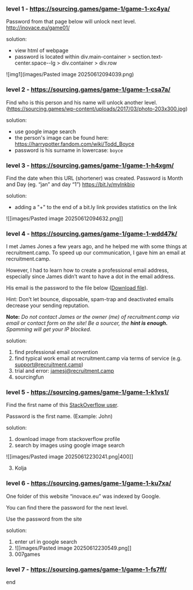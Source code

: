 ### level 1 - https://sourcing.games/game-1/game-1-xc4ya/

Password from that page below will unlock next level.
http://inovace.eu/game01/

solution:
- view html of webpage
- password is located within div.main-container > section.text-center.space--lg > div.container > div.row

![img1](images/Pasted image 20250612094039.png)


### level 2 - https://sourcing.games/game-1/game-1-csa7a/

Find who is this person and his name will unlock another level.
(https://sourcing.games/wp-content/uploads/2017/03/photo-203x300.jpg)

solution:
- use google image search
- the person's image can be found here: https://harrypotter.fandom.com/wiki/Todd_Boyce
- password is his surname in lowercase: `boyce`

### level 3 - https://sourcing.games/game-1/game-1-h4xgm/

Find the date when this URL (shortener) was created.
Password is Month and Day (eg. “jan” and day “1”)
https://bit.ly/mylnkbio

solution: 
- adding a "+" to the end of a bit.ly link provides statistics on the link

![[images/Pasted image 20250612094632.png]]

### level 4 - https://sourcing.games/game-1/game-1-wdd47k/

I met James Jones a few years ago, and he helped me with some things at recruitment.camp. To speed up our communication, I gave him an email at recruitment.camp.  

However, I had to learn how to create a professional email address, especially since James didn’t want to have a dot in the email address.

His email is the password to the file below ([Download file](https://sourcing.games/wp-content/uploads/2024/04/james.docx)).
  
Hint: Don’t let bounce, disposable, spam-trap and deactivated emails decrease your sending reputation.

**Note:** _Do not contact James or the owner (me) of recruitment.camp via email or contact form on the site!  Be a sourcer, the **hint is enough.** Spamming will get your IP blocked._

solution:
1. find professional email convention
2. find typical work email at recruitment.camp via terms of service (e.g. support@recruitment.camp)
3. trial and error: jamesj@recruitment.camp
4. sourcingfun

### level 5 - https://sourcing.games/game-1/game-1-k1vs1/

Find the first name of this [StackOverflow user](https://meta.stackoverflow.com/users/5696502/arsen).

Password is the first name. (Example: John)

solution:
1. download image from stackoverflow profile
2. search by images using google image search

![[images/Pasted image 20250612230241.png|400]]

3. Kolja

### level 6 - https://sourcing.games/game-1/game-1-ku7xa/

One folder of this website “inovace.eu” was indexed by Google. 

You can find there the password for the next level.

Use the password from the site

solution:
1. enter url in google search
2. ![[images/Pasted image 20250612230549.png]]
3. 007games

### level 7 - https://sourcing.games/game-1/game-1-fs7ff/

end
